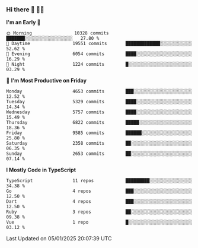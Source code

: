### Hi there 👋 🧑‍💻



<!--START_SECTION:waka-->
**I'm an Early 🐤** 

```text
🌞 Morning                10328 commits       ███████░░░░░░░░░░░░░░░░░░   27.80 % 
🌆 Daytime                19551 commits       █████████████░░░░░░░░░░░░   52.62 % 
🌃 Evening                6054 commits        ████░░░░░░░░░░░░░░░░░░░░░   16.29 % 
🌙 Night                  1224 commits        █░░░░░░░░░░░░░░░░░░░░░░░░   03.29 % 
```
📅 **I'm Most Productive on Friday** 

```text
Monday                   4653 commits        ███░░░░░░░░░░░░░░░░░░░░░░   12.52 % 
Tuesday                  5329 commits        ████░░░░░░░░░░░░░░░░░░░░░   14.34 % 
Wednesday                5757 commits        ████░░░░░░░░░░░░░░░░░░░░░   15.49 % 
Thursday                 6822 commits        █████░░░░░░░░░░░░░░░░░░░░   18.36 % 
Friday                   9585 commits        ██████░░░░░░░░░░░░░░░░░░░   25.80 % 
Saturday                 2358 commits        ██░░░░░░░░░░░░░░░░░░░░░░░   06.35 % 
Sunday                   2653 commits        ██░░░░░░░░░░░░░░░░░░░░░░░   07.14 % 
```


**I Mostly Code in TypeScript** 

```text
TypeScript               11 repos            █████████░░░░░░░░░░░░░░░░   34.38 % 
Go                       4 repos             ███░░░░░░░░░░░░░░░░░░░░░░   12.50 % 
Dart                     4 repos             ███░░░░░░░░░░░░░░░░░░░░░░   12.50 % 
Ruby                     3 repos             ██░░░░░░░░░░░░░░░░░░░░░░░   09.38 % 
Vue                      1 repo              █░░░░░░░░░░░░░░░░░░░░░░░░   03.12 % 
```




 Last Updated on 05/01/2025 20:07:39 UTC
<!--END_SECTION:waka-->



